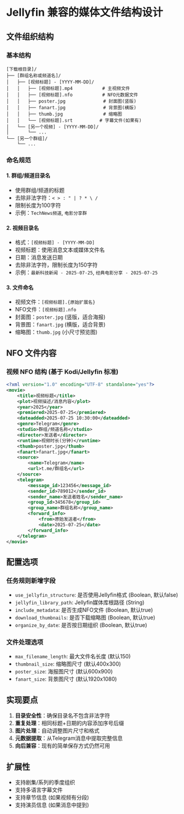 # Jellyfin 兼容的媒体文件结构设计

## 文件组织结构

### 基本结构
```
[下载根目录]/
├── [群组名称或频道名]/
│   ├── [视频标题] - [YYYY-MM-DD]/
│   │   ├── [视频标题].mp4           # 主视频文件
│   │   ├── [视频标题].nfo           # NFO元数据文件
│   │   ├── poster.jpg              # 封面图(竖版)
│   │   ├── fanart.jpg              # 背景图(横版)
│   │   ├── thumb.jpg               # 缩略图
│   │   └── [视频标题].srt          # 字幕文件(如果有)
│   └── [另一个视频] - [YYYY-MM-DD]/
│       └── ...
└── [另一个群组]/
    └── ...
```

### 命名规范

#### 1. 群组/频道目录名
- 使用群组/频道的标题
- 去除非法字符：`< > : " | ? * \ /`
- 限制长度为100字符
- 示例：`TechNews频道`, `电影分享群`

#### 2. 视频目录名
- 格式：`[视频标题] - [YYYY-MM-DD]`
- 视频标题：使用消息文本或媒体文件名
- 日期：消息发送日期
- 去除非法字符，限制长度为150字符
- 示例：`最新科技新闻 - 2025-07-25`, `经典电影分享 - 2025-07-25`

#### 3. 文件命名
- 视频文件：`[视频标题].{原始扩展名}`
- NFO文件：`[视频标题].nfo`
- 封面图：`poster.jpg` (竖版，适合海报)
- 背景图：`fanart.jpg` (横版，适合背景)
- 缩略图：`thumb.jpg` (小尺寸预览图)

## NFO 文件内容

### 视频 NFO 结构 (基于 Kodi/Jellyfin 标准)
```xml
<?xml version="1.0" encoding="UTF-8" standalone="yes"?>
<movie>
    <title>视频标题</title>
    <plot>视频描述/消息内容</plot>
    <year>2025</year>
    <premiered>2025-07-25</premiered>
    <dateadded>2025-07-25 10:30:00</dateadded>
    <genre>Telegram</genre>
    <studio>群组/频道名称</studio>
    <director>发送者</director>
    <runtime>视频时长(分钟)</runtime>
    <thumb>poster.jpg</thumb>
    <fanart>fanart.jpg</fanart>
    <source>
        <name>Telegram</name>
        <url>t.me/群组名</url>
    </source>
    <telegram>
        <message_id>123456</message_id>
        <sender_id>789012</sender_id>
        <sender_name>发送者姓名</sender_name>
        <group_id>345678</group_id>
        <group_name>群组名称</group_name>
        <forward_info>
            <from>原始发送者</from>
            <date>2025-07-25</date>
        </forward_info>
    </telegram>
</movie>
```

## 配置选项

### 任务规则新增字段
- `use_jellyfin_structure`: 是否使用Jellyfin格式 (Boolean, 默认false)
- `jellyfin_library_path`: Jellyfin媒体库根路径 (String)
- `include_metadata`: 是否生成NFO文件 (Boolean, 默认true)
- `download_thumbnails`: 是否下载缩略图 (Boolean, 默认true)
- `organize_by_date`: 是否按日期组织 (Boolean, 默认true)

### 文件处理选项
- `max_filename_length`: 最大文件名长度 (默认150)
- `thumbnail_size`: 缩略图尺寸 (默认400x300)
- `poster_size`: 海报图尺寸 (默认600x900)
- `fanart_size`: 背景图尺寸 (默认1920x1080)

## 实现要点

1. **目录安全性**：确保目录名不包含非法字符
2. **重复处理**：相同标题+日期的内容添加序号后缀
3. **图片处理**：自动调整图片尺寸和格式
4. **元数据提取**：从Telegram消息中提取完整信息
5. **向后兼容**：现有的简单保存方式仍然可用

## 扩展性

- 支持剧集/系列的季度组织
- 支持多语言字幕文件
- 支持章节信息 (如果视频有分段)
- 支持演员信息 (如果消息中提到)